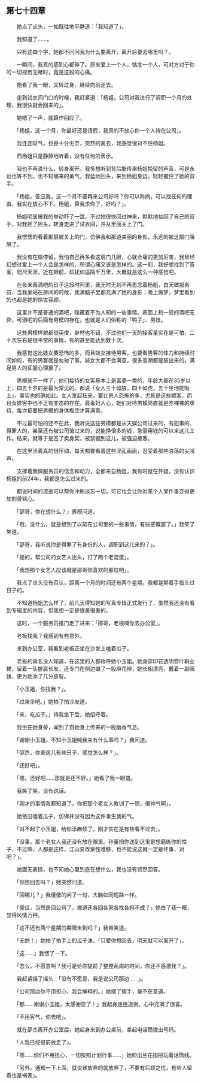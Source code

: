 ## 第七十四章

　　她点了点头，一如既往地平静道：「我知道了」。

　　我知道了……。

　　只有这四个字，她都不问问我为什么要离开，离开后要去哪里吗？。

　　一瞬间，我真的感到心都碎了。原来爱上一个人，惦念一个人，可对方对于你的一切视若无睹时，竟是这般的心痛。

　　她看了我一眼，又转过身，继续向前走去。

　　走到试衣间门口的时候，我赶紧道：「杨姐，公司对我进行了调职一个月的处理，我很快就会回来的」。

　　她嗯了一声，就算作回应了。

　　「杨姐，这一个月，你最好还是请假，我真的不放心你一个人待在公司」。

　　我连连叹气，也是十分无奈，突然的离去，我感觉很对不住杨姐。

　　而杨姐只是静静地听着，没有任何的表示。

　　我也不再说什么，转身离开。我多想听到背后能传来杨姐挽留的声音，可是永远也等不到。也不知哪来的勇气，我猛地回头，来到杨姐身边，轻轻握住了她的双手。

　　「杨姐，答应我，这一个月不要再来公司好吗？你可以称病，可以找任何的理由，我实在放心不下。杨姐，算我求你了，好吗？」。

　　杨姐明显被我的举动吓了一跳，不过她很快回过神来，默默地抽回了自己的双手，对我摇了摇头，转身走进了试衣间，并从里面关上了门。

　　我愣愣的看着那扇被关上的门，仿佛我和那道美丽的身影，永远的被这扇门阻隔了。

　　我没有在做停留，我怕自己再多看这扇门几眼，心就会痛的更加厉害，我曾经幻想过爱上一个人会是怎样的，所谓心痛又该是怎样的。这一刻，我好想找到了答案，咫尺天涯，近在眼前，却犹如遥隔千万里，大概就是这么一种感觉吧。

　　在夜来香酒吧的日子这段时间里，我无时无刻不再思念着杨姐，白天做服务员，当我呆站在房间的时候，我满脑子里都充满了她的身影；晚上做梦，梦里看到的也都是她的惊世容颜。

　　这里并不是普通的酒吧，隐藏着不为人知的一些事情。表面上和一般的酒吧无异，可酒吧的后面有男模的存在，也就是人们俗称的「鸭子」、男妓。

　　这些男模样貌都很英俊，身材也不错，不过他们一天的接客量实在是可怕，二十次左右是很平常的事情，有的甚至能达到数十次。

　　我感觉这比妓女要恐怖的多，而且妓女接待男客，也要看男客的体力和持续时间如何，有的男客就是匆匆了事，妓女大都不会满意，很多高潮都是装出来的，满足男人的征服心理罢了。

　　男模就不一样了，他们接待的女客基本上是富婆一类的，年龄大都在35岁以上，四五十岁的是最为常见的。都说「女人三十如狼，四十如虎，五十坐地能吸土」，事实也的确如此。女人发起狂来，要比男人恐怖的多，尤其是这些嫖客，而且女嫖客中也不乏有变态的存在，最毒妇人心，她们对待男模简直就是赤裸裸的虐待，每次都要把男模的身体掏空才算满意。

　　不过最可怕的还不在此，我听说这些男模都是从天娱公司过来的，有犯事的、得罪人的，甚至还有被公司骗过来的，说能挣很多的钱，急需用钱的可以来这儿工作。结果，就等于是签了卖身契，被禁锢到这儿，被强迫接客。

　　在这里活着真的很压抑，每天都要看着这些淫乱画面，忍受着那些浪荡的尖叫声。

　　支撑着我做服务员的信念和动力，全都来自杨姐。我有时就在怀疑，没有认识杨姐的前24年，我都是怎么过来的。

　　都说时间的流逝可以帮你冲刷淡忘一切，可它也会让你对某个人某件事变得更加刻骨铭心。

　　「邵哥，你在想什么？」男模问道。

　　「哦，没什么，就是想到了以前在公司里的一些事情，有些感慨罢了。」我笑了笑道。

　　「邵哥，我听说你是得罪了有身份的人，调职到这儿来的？」。

　　「是的，帮公司的女艺人出头，打了两个老混蛋」。

　　「我想那个女艺人应该就是邵哥你喜欢的那位吧」。

　　我点了点头没有否认，距离一个月的时间还有两个星期，我都是掰着手指头过日子的。

　　不知道杨姐怎么样了，前几天得知她的写真专辑正式发行了，虽然我还没有看到专辑里的内容，但我想一定是很美很美的。

　　这时，一个服务员推门走了进来：「邵哥，老板喊你去办公室」。

　　老板找我？我感到有些意外。

　　来到办公室，我看到老板正坐在沙发上嗑着瓜子。

　　老板的真名没人知道，在这里的人都称呼她小玉姐。她身穿印花透明卷叶职业裙，留着一头披肩长发，还专门在侧边编了一股麻花辫，她长相漂亮，戴着一副眼镜，更为她添了几分睿智。

　　「小玉姐，你找我？」。

　　「过来坐吧。」她拍了拍沙发道。

　　「来，吃瓜子。」待我坐下后，她招呼着。

　　我坐在她身旁，闻到了自她身上传来的一股幽香气息。

　　「谢谢小玉姐。不知小玉姐喊我来有什么事吗？」我问道。

　　「邵杰，你来这儿有些日子，感觉怎么样？」。

　　「还好吧」。

　　「嗯，还好吧……那就是还不好。」她看了我一眼道。

　　我笑了笑，没有说话。

　　「刚才的事情我都知道了，你把那个老女人教训了一顿，很帅气啊」。

　　她依旧嗑着瓜子，仿佛并没有因为这件事生我的气。

　　「对不起了小玉姐，给你添麻烦了，刚才实在是有些看不过去」。

　　「没事，那个老女人我还没有放在眼里。孙董把你送到这里是想磨练你的性子，不过嘛，人都是这样，江山易改禀性难移，也不能说这就一定是坏事，对吧？」。

　　她面无表情，也不知她心里到底在想什么，我也没有贸然回答。

　　「你想回去吗？」她突然问道。

　　「回哪儿？」我傻傻的问了一句，大脑如同短路一样。

　　「傻瓜，当然是回公司了，难道还各回各家各找各妈不成？」她白了我一眼，显得风情万种。

　　「这不还有两个星期的期限未到吗？」我苦笑道。

　　「无妨！」她拍了拍手上的瓜子沫，「只要你想回去，明天就可以离开了」。

　　「这……」我愣了一下。

　　「怎么，不愿意啊？我可是给你提前了整整两周的时间，你还不感激我？」。

　　我赶紧摇了摇头：「没有不愿意，我是说公司那边……」。

　　「公司那边你不用担心，我会解释的。」她摆了摆手，毫不在意道。

　　「那……谢谢小玉姐，太感谢您了！」我起身连连道谢，心中充满了惊喜。

　　「不用客气，你去吧」。

　　就在邵杰离开办公室后，她起身来到办公桌前，拿起电话筒拨出号码。

　　「人我已经提前放走了」。

　　「嗯……你们不用担心，一切按照计划行事……」她伸出兰花指把玩着话筒线。

　　「另外，通知一下上面，就说该放弃的就放弃了，不要有后顾之忧，有些人留着也是祸害」。
